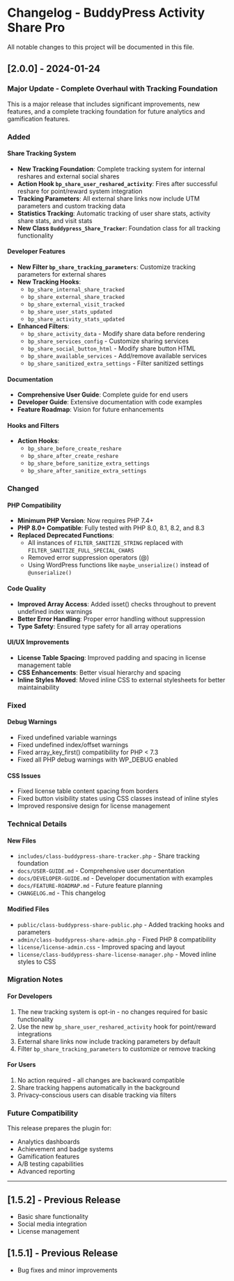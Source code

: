 # Changelog - BuddyPress Activity Share Pro

All notable changes to this project will be documented in this file.

## [2.0.0] - 2024-01-24

### Major Update - Complete Overhaul with Tracking Foundation

This is a major release that includes significant improvements, new features, and a complete tracking foundation for future analytics and gamification features.

### Added

#### Share Tracking System
- **New Tracking Foundation**: Complete tracking system for internal reshares and external social shares
- **Action Hook `bp_share_user_reshared_activity`**: Fires after successful reshare for point/reward system integration
- **Tracking Parameters**: All external share links now include UTM parameters and custom tracking data
- **Statistics Tracking**: Automatic tracking of user share stats, activity share stats, and visit stats
- **New Class `Buddypress_Share_Tracker`**: Foundation class for all tracking functionality

#### Developer Features
- **New Filter `bp_share_tracking_parameters`**: Customize tracking parameters for external shares
- **New Tracking Hooks**:
  - `bp_share_internal_share_tracked`
  - `bp_share_external_share_tracked`
  - `bp_share_external_visit_tracked`
  - `bp_share_user_stats_updated`
  - `bp_share_activity_stats_updated`
- **Enhanced Filters**:
  - `bp_share_activity_data` - Modify share data before rendering
  - `bp_share_services_config` - Customize sharing services
  - `bp_share_social_button_html` - Modify share button HTML
  - `bp_share_available_services` - Add/remove available services
  - `bp_share_sanitized_extra_settings` - Filter sanitized settings

#### Documentation
- **Comprehensive User Guide**: Complete guide for end users
- **Developer Guide**: Extensive documentation with code examples
- **Feature Roadmap**: Vision for future enhancements

#### Hooks and Filters
- **Action Hooks**:
  - `bp_share_before_create_reshare`
  - `bp_share_after_create_reshare`
  - `bp_share_before_sanitize_extra_settings`
  - `bp_share_after_sanitize_extra_settings`

### Changed

#### PHP Compatibility
- **Minimum PHP Version**: Now requires PHP 7.4+
- **PHP 8.0+ Compatible**: Fully tested with PHP 8.0, 8.1, 8.2, and 8.3
- **Replaced Deprecated Functions**:
  - All instances of `FILTER_SANITIZE_STRING` replaced with `FILTER_SANITIZE_FULL_SPECIAL_CHARS`
  - Removed error suppression operators (@)
  - Using WordPress functions like `maybe_unserialize()` instead of `@unserialize()`

#### Code Quality
- **Improved Array Access**: Added isset() checks throughout to prevent undefined index warnings
- **Better Error Handling**: Proper error handling without suppression
- **Type Safety**: Ensured type safety for all array operations

#### UI/UX Improvements
- **License Table Spacing**: Improved padding and spacing in license management table
- **CSS Enhancements**: Better visual hierarchy and spacing
- **Inline Styles Moved**: Moved inline CSS to external stylesheets for better maintainability

### Fixed

#### Debug Warnings
- Fixed undefined variable warnings
- Fixed undefined index/offset warnings
- Fixed array_key_first() compatibility for PHP < 7.3
- Fixed all PHP debug warnings with WP_DEBUG enabled

#### CSS Issues
- Fixed license table content spacing from borders
- Fixed button visibility states using CSS classes instead of inline styles
- Improved responsive design for license management

### Technical Details

#### New Files
- `includes/class-buddypress-share-tracker.php` - Share tracking foundation
- `docs/USER-GUIDE.md` - Comprehensive user documentation
- `docs/DEVELOPER-GUIDE.md` - Developer documentation with examples
- `docs/FEATURE-ROADMAP.md` - Future feature planning
- `CHANGELOG.md` - This changelog

#### Modified Files
- `public/class-buddypress-share-public.php` - Added tracking hooks and parameters
- `admin/class-buddypress-share-admin.php` - Fixed PHP 8 compatibility
- `license/license-admin.css` - Improved spacing and layout
- `license/class-buddypress-share-license-manager.php` - Moved inline styles to CSS

### Migration Notes

#### For Developers
1. The new tracking system is opt-in - no changes required for basic functionality
2. Use the new `bp_share_user_reshared_activity` hook for point/reward integrations
3. External share links now include tracking parameters by default
4. Filter `bp_share_tracking_parameters` to customize or remove tracking

#### For Users
1. No action required - all changes are backward compatible
2. Share tracking happens automatically in the background
3. Privacy-conscious users can disable tracking via filters

### Future Compatibility
This release prepares the plugin for:
- Analytics dashboards
- Achievement and badge systems
- Gamification features
- A/B testing capabilities
- Advanced reporting

---

## [1.5.2] - Previous Release
- Basic share functionality
- Social media integration
- License management

## [1.5.1] - Previous Release
- Bug fixes and minor improvements
